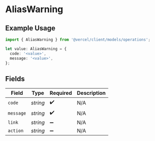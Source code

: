 # AliasWarning

## Example Usage

```typescript
import { AliasWarning } from '@vercel/client/models/operations';

let value: AliasWarning = {
  code: '<value>',
  message: '<value>',
};
```

## Fields

| Field     | Type     | Required           | Description |
| --------- | -------- | ------------------ | ----------- |
| `code`    | _string_ | :heavy_check_mark: | N/A         |
| `message` | _string_ | :heavy_check_mark: | N/A         |
| `link`    | _string_ | :heavy_minus_sign: | N/A         |
| `action`  | _string_ | :heavy_minus_sign: | N/A         |
